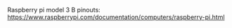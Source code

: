 Raspberry pi model 3 B pinouts: https://www.raspberrypi.com/documentation/computers/raspberry-pi.html